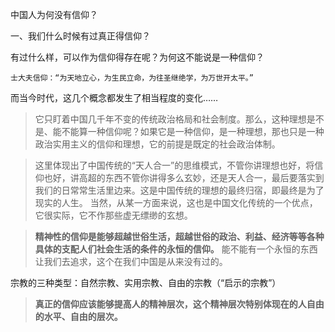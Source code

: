 中国人为何没有信仰？

一、我们什么时候有过真正得信仰？

有过什么样，可以作为信仰得存在呢？为何这不能说是一种信仰？

```士大夫信仰：“为天地立心，为生民立命，为往圣继绝学，为万世开太平。”```

而当今时代，这几个概念都发生了相当程度的变化……
>它只盯着中国几千年不变的传统政治格局和社会制度。那么，这种理想是不是、能不能算一种信仰呢？如果它是一种信仰，是一种理想，那也只是一种政治实用主义的信仰和理想，它的前提是既定的社会政治体制。

>这里体现出了中国传统的“天人合一”的思维模式，不管你讲理想也好，将信仰也好，讲高超的东西不管你讲得多么玄妙，还是天人合一，最后要落实到我们的日常常生活里边来。这是中国传统的理想的最终归宿，即最终是为了现实的人生。
当然，从某一方面来说，这也是中国文化传统的一个优点，它很实际，它不作那些虚无缥缈的玄想。

>**精神性的信仰是能够超越世俗生活，超越世俗的政治、利益、经济等等各种具体的支配人们社会生活的条件的永恒的信仰。**
能不能有一个永恒的东西让我们去追求，这个在我们中国是从来没有过的。

宗教的三种类型：自然宗教、实用宗教、自由的宗教（“启示的宗教”）

>**真正的信仰应该能够提高人的精神层次，这个精神层次特别体现在的人自由的水平、自由的层次。**


